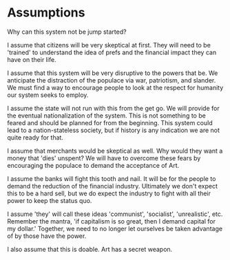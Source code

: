 # Assumptions

Why can this system not be jump started?

I assume that citizens will be very skeptical at first.  They will need to be 'trained' to understand the idea of prefs and the financial impact they can have on their life.

I assume that this system will be very disruptive to the powers that be.  We anticipate the distraction of the populace via war, patriotism, and slander.  We must find a way to encourage people to look at the respect for humanity our system seeks to employ.

I assume the state will not run with this from the get go.  We will provide for the eventual nationalization of the system.  This is not something to be feared and should be planned for from the beginning.  This system could lead to a nation-stateless society, but if history is any indication we are not quite ready for that.

I assume that merchants would be skeptical as well.  Why would they want a money that 'dies' unspent?  We will have to overcome these fears by encouraging the populace to demand the acceptance of Art.

I assume the banks will fight this tooth and nail.  It will be for the people to demand the reduction of the financial industry.  Ultimately we don't expect this to be a hard sell, but we do expect the industry to fight with all their power to keep the status quo.

I assume 'they' will call these ideas 'communist', 'socialist', 'unrealistic', etc.  Remember the mantra, 'if capitalism is so great, then I demand capital for my dollar.' Together, we need to no longer let ourselves be taken advantage of by those have the power.

I also assume that this is doable.  Art has a secret weapon.
